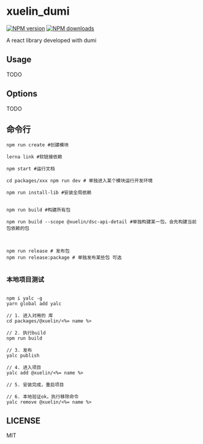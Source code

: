 # xuelin_dumi

[![NPM version](https://img.shields.io/npm/v/xuelin_dumi.svg?style=flat)](https://npmjs.org/package/xuelin_dumi)
[![NPM downloads](http://img.shields.io/npm/dm/xuelin_dumi.svg?style=flat)](https://npmjs.org/package/xuelin_dumi)

A react library developed with dumi

## Usage

TODO

## Options

TODO

## 命令行

```shell
npm run create #创建模块

lerna link #软链接依赖

npm start #运行文档

cd packages/xxx npm run dev # 单独进入某个模块运行开发环境

npm run install-lib #安装全局依赖


npm run build #构建所有包

npm run build --scope @xuelin/dsc-api-detail #单独构建某一包，会先构建当前包依赖的包



npm run release # 发布包
npm run release:package # 单独发布某些包 可选


```

### 本地项目测试

```

npm i yalc -g
yarn global add yalc

// 1. 进入对用的 库
cd packages/@xuelin/<%= name %>

// 2. 执行build
npm run build

// 3. 发布
yalc publish

// 4. 进入项目
yalc add @xuelin/<%= name %>

// 5. 安装完成，重启项目

// 6. 本地验证ok，执行移除命令
yalc remove @xuelin/<%= name %>

```

## LICENSE

MIT
